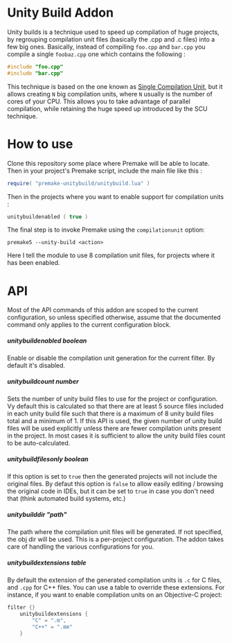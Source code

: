 Unity Build Addon
======================

Unity builds is a technique used to speed up compilation of huge projects, by regrouping
compilation unit files (basically the .cpp and .c files) into a few big ones. Basically, instead
of compiling `foo.cpp` and `bar.cpp` you compile a single `foobaz.cpp` one which contains the
following :

```cpp
#include "foo.cpp"
#include "bar.cpp"
```

This technique is based on the one known as [Single Compilation Unit](https://en.wikipedia.org/wiki/Single_Compilation_Unit),
but it allows creating `N` big compilation units, where `N` usually is the number of cores of your CPU.
This allows you to take advantage of parallel compilation, while retaining the huge speed up
introduced by the SCU technique.

How to use
==========

Clone this repository some place where Premake will be able to locate. Then
in your project's Premake script, include the main file like this :

```lua
require( "premake-unitybuild/unitybuild.lua" )
```

Then in the projects where you want to enable support for compilation units :

```lua
unitybuildenabled ( true )
```

The final step is to invoke Premake using the `compilationunit` option:

```
premake5 --unity-build <action>
```

Here I tell the module to use 8 compilation unit files, for projects where it has
been enabled.

API
===

Most of the API commands of this addon are scoped to the current configuration,
so unless specified otherwise, assume that the documented command only applies
to the current configuration block.

##### unitybuildenabled boolean

Enable or disable the compilation unit generation for the current filter. By default
it's disabled.

##### unitybuildcount number

Sets the number of unity build files to use for the project or configuration.  Vy
default this is calculated so that there are at least 5 source files included in each
unity build file such that there is a maximum of 8 unity build files total and a
minimum of 1.  If this API is used, the given number of unity build files will be used
explicitly unless there are fewer compilation units present in the project.  In most
cases it is sufficient to allow the unity build files count to be auto-calculated.

##### unitybuildfilesonly boolean

If this option is set to `true` then the generated projects will not include the
original files. By defaut this option is `false` to allow easily editing / browsing
the original code in IDEs, but it can be set to `true` in case you don't need that
(think automated build systems, etc.)

##### unitybuilddir "path"

The path where the compilation unit files will be generated. If not specified, the
obj dir will be used. This is a per-project configuration. The addon takes care
of handling the various configurations for you.

##### unitybuildextensions table

By default the extension of the generated compilation units is `.c` for C files,
and `.cpp` for C++ files. You can use a table to override these extensions. For
instance, if you want to enable compilation units on an Objective-C project:

```lua
filter {}
    unitybuildextensions {
        "C" = ".m",
        "C++" = ".mm"
    }
```
